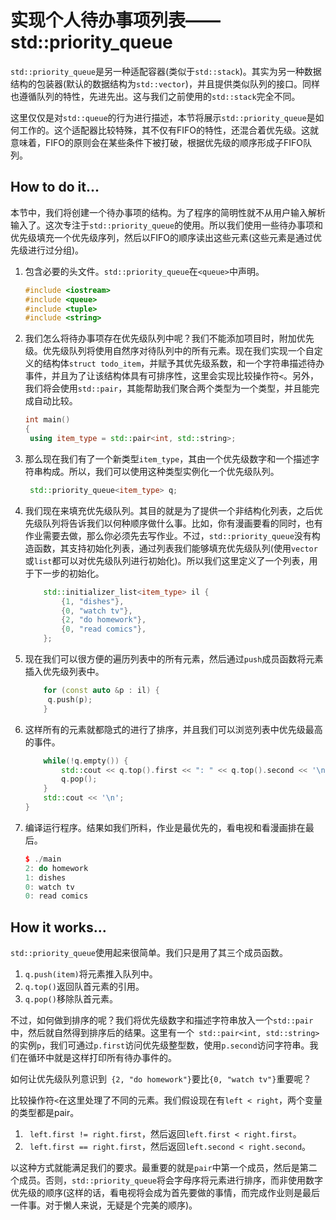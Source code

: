 # 实现个人待办事项列表——std::priority_queue

`std::priority_queue`是另一种适配容器(类似于`std::stack`)。其实为另一种数据结构的包装器(默认的数据结构为`std::vector`)，并且提供类似队列的接口。同样也遵循队列的特性，先进先出。这与我们之前使用的`std::stack`完全不同。

这里仅仅是对`std::queue`的行为进行描述，本节将展示`std::priority_queue`是如何工作的。这个适配器比较特殊，其不仅有FIFO的特性，还混合着优先级。这就意味着，FIFO的原则会在某些条件下被打破，根据优先级的顺序形成子FIFO队列。

## How to do it...

本节中，我们将创建一个待办事项的结构。为了程序的简明性就不从用户输入解析输入了。这次专注于`std::priority_queue`的使用。所以我们使用一些待办事项和优先级填充一个优先级序列，然后以FIFO的顺序读出这些元素(这些元素是通过优先级进行过分组)。

1. 包含必要的头文件。`std::priority_queue`在`<queue>`中声明。

   ```c++
   #include <iostream>
   #include <queue>
   #include <tuple>
   #include <string>
   ```

2. 我们怎么将待办事项存在优先级队列中呢？我们不能添加项目时，附加优先级。优先级队列将使用自然序对待队列中的所有元素。现在我们实现一个自定义的结构体`struct todo_item`，并赋予其优先级系数，和一个字符串描述待办事件，并且为了让该结构体具有可排序性，这里会实现比较操作符`<`。另外，我们将会使用`std::pair`，其能帮助我们聚合两个类型为一个类型，并且能完成自动比较。

   ```c++
   int main()
   {
   	using item_type = std::pair<int, std::string>;
   ```

3. 那么现在我们有了一个新类型`item_type`，其由一个优先级数字和一个描述字符串构成。所以，我们可以使用这种类型实例化一个优先级队列。

   ```c++
   	std::priority_queue<item_type> q;
   ```

4. 我们现在来填充优先级队列。其目的就是为了提供一个非结构化列表，之后优先级队列将告诉我们以何种顺序做什么事。比如，你有漫画要看的同时，也有作业需要去做，那么你必须先去写作业。不过，`std::priority_queue`没有构造函数，其支持初始化列表，通过列表我们能够填充优先级队列(使用`vector`或`list`都可以对优先级队列进行初始化)。所以我们这里定义了一个列表，用于下一步的初始化。

   ```c++
       std::initializer_list<item_type> il {
           {1, "dishes"},
           {0, "watch tv"},
           {2, "do homework"},
           {0, "read comics"},
       };
   ```

5. 现在我们可以很方便的遍历列表中的所有元素，然后通过`push`成员函数将元素插入优先级列表中。

   ```c++
       for (const auto &p : il) {
       	q.push(p);
       }
   ```

6. 这样所有的元素就都隐式的进行了排序，并且我们可以浏览列表中优先级最高的事件。

   ```c++
       while(!q.empty()) {
           std::cout << q.top().first << ": " << q.top().second << '\n';
           q.pop();
       }
       std::cout << '\n';
   }
   ```

7. 编译运行程序。结果如我们所料，作业是最优先的，看电视和看漫画排在最后。

   ```c++
   $ ./main
   2: do homework
   1: dishes
   0: watch tv
   0: read comics
   ```

## How it works...

`std::priority_queue`使用起来很简单。我们只是用了其三个成员函数。

1. `q.push(item)`将元素推入队列中。
2. `q.top()`返回队首元素的引用。
3. `q.pop()`移除队首元素。

不过，如何做到排序的呢？我们将优先级数字和描述字符串放入一个`std::pair`中，然后就自然得到排序后的结果。这里有一个` std::pair<int, std::string>`的实例`p`，我们可通过`p.first`访问优先级整型数，使用`p.second`访问字符串。我们在循环中就是这样打印所有待办事件的。

如何让优先级队列意识到` {2, "do homework"}`要比`{0, "watch tv"}`重要呢？

比较操作符`<`在这里处理了不同的元素。我们假设现在有`left < right`，两个变量的类型都是pair。

1. ` left.first != right.first`，然后返回`left.first < right.first`。
2. ` left.first == right.first`，然后返回`left.second < right.second`。

以这种方式就能满足我们的要求。最重要的就是`pair`中第一个成员，然后是第二个成员。否则，`std::priority_queue`将会字母序将元素进行排序，而非使用数字优先级的顺序(这样的话，看电视将会成为首先要做的事情，而完成作业则是最后一件事。对于懒人来说，无疑是个完美的顺序)。

